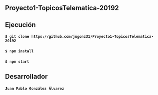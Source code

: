
## Proyecto1-TopicosTelematica-20192

## Ejecución

#### `$ git clone https://github.com/jugonz31/Proyecto1-TopicosTelematica-20192`
#### `$ npm install`
#### `$ npm start`

## Desarrollador

#### `Juan Pablo González Álvarez`
